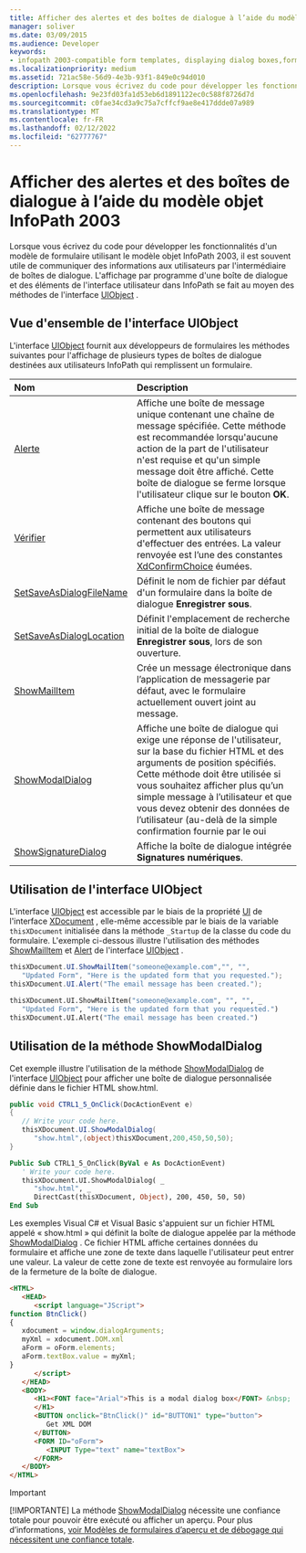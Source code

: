 ```yaml
---
title: Afficher des alertes et des boîtes de dialogue à l’aide du modèle objet InfoPath 2003
manager: soliver
ms.date: 03/09/2015
ms.audience: Developer
keywords:
- infopath 2003-compatible form templates, displaying dialog boxes,form templates [InfoPath 2007], displaying dialog boxes,alerts, displaying in InfoPath 2003-compatible form templates,dialog boxes, displaying in InfoPath 2003-compatible form templates,InfoPath 2003-compatible form templates, displaying alerts
ms.localizationpriority: medium
ms.assetid: 721ac58e-56d9-4e3b-93f1-849e0c94d010
description: Lorsque vous écrivez du code pour développer les fonctionnalités d'un modèle de formulaire utilisant le modèle objet InfoPath 2003, il est souvent utile de communiquer des informations aux utilisateurs par l'intermédiaire de boîtes de dialogue.
ms.openlocfilehash: 9e23fd03fa1d53eb6d1891122ec0c588f8726d7d
ms.sourcegitcommit: c0fae34cd3a9c75a7cffcf9ae8e417ddde07a989
ms.translationtype: MT
ms.contentlocale: fr-FR
ms.lasthandoff: 02/12/2022
ms.locfileid: "62777767"
---
```

# <a name="display-alerts-and-dialog-boxes-using-the-infopath-2003-object-model"></a>Afficher des alertes et des boîtes de dialogue à l’aide du modèle objet InfoPath 2003

Lorsque vous écrivez du code pour développer les fonctionnalités d'un modèle de formulaire utilisant le modèle objet InfoPath 2003, il est souvent utile de communiquer des informations aux utilisateurs par l'intermédiaire de boîtes de dialogue. L'affichage par programme d'une boîte de dialogue et des éléments de l'interface utilisateur dans InfoPath se fait au moyen des méthodes de l'interface [UIObject](https://msdn.microsoft.com/library/Microsoft.Office.Interop.InfoPath.SemiTrust.UIObject.aspx) . 
  
## <a name="overview-of-the-uiobject-interface"></a>Vue d'ensemble de l'interface UIObject

L'interface [UIObject](https://msdn.microsoft.com/library/Microsoft.Office.Interop.InfoPath.SemiTrust.UIObject.aspx) fournit aux développeurs de formulaires les méthodes suivantes pour l'affichage de plusieurs types de boîtes de dialogue destinées aux utilisateurs InfoPath qui remplissent un formulaire. 
  
|Nom|Description|
|:-----|:-----|
|[Alerte](https://msdn.microsoft.com/library/Microsoft.Office.Interop.InfoPath.SemiTrust.UI2.Alert.aspx) <br/> |Affiche une boîte de message unique contenant une chaîne de message spécifiée. Cette méthode est recommandée lorsqu'aucune action de la part de l'utilisateur n'est requise et qu'un simple message doit être affiché. Cette boîte de dialogue se ferme lorsque l'utilisateur clique sur le bouton **OK**. |
|[Vérifier](https://msdn.microsoft.com/library/Microsoft.Office.Interop.InfoPath.SemiTrust.UI2.Confirm.aspx) <br/> |Affiche une boîte de message contenant des boutons qui permettent aux utilisateurs d'effectuer des entrées. La valeur renvoyée est l’une des constantes [XdConfirmChoice](https://msdn.microsoft.com/library/Microsoft.Office.Interop.InfoPath.SemiTrust.XdConfirmChoice.aspx) éumées. |
|[SetSaveAsDialogFileName](https://msdn.microsoft.com/library/Microsoft.Office.Interop.InfoPath.SemiTrust.UI2.SetSaveAsDialogFileName.aspx) <br/> |Définit le nom de fichier par défaut d'un formulaire dans la boîte de dialogue **Enregistrer sous**. |
|[SetSaveAsDialogLocation](https://msdn.microsoft.com/library/Microsoft.Office.Interop.InfoPath.SemiTrust.UI2.SetSaveAsDialogLocation.aspx) <br/> |Définit l'emplacement de recherche initial de la boîte de dialogue **Enregistrer sous**, lors de son ouverture. |
|[ShowMailItem](https://msdn.microsoft.com/library/Microsoft.Office.Interop.InfoPath.SemiTrust.UI2.ShowMailItem.aspx) <br/> |Crée un message électronique dans l’application de messagerie par défaut, avec le formulaire actuellement ouvert joint au message. |
|[ShowModalDialog](https://msdn.microsoft.com/library/Microsoft.Office.Interop.InfoPath.SemiTrust.UI2.ShowModalDialog.aspx) <br/> |Affiche une boîte de dialogue qui exige une réponse de l'utilisateur, sur la base du fichier HTML et des arguments de position spécifiés. Cette méthode doit être utilisée si vous souhaitez afficher plus qu’un simple message à l’utilisateur et que vous devez obtenir des données de l’utilisateur (au-delà de la simple confirmation fournie  par le oui | **Non** | **Boutons d’annulation** affichés par la **méthode Confirm** ). |
|[ShowSignatureDialog](https://msdn.microsoft.com/library/Microsoft.Office.Interop.InfoPath.SemiTrust.UI2.ShowSignatureDialog.aspx) <br/> |Affiche la boîte de dialogue intégrée **Signatures numériques**. |
   
## <a name="using-the-uiobject-interface"></a>Utilisation de l'interface UIObject

L'interface [UIObject](https://msdn.microsoft.com/library/Microsoft.Office.Interop.InfoPath.SemiTrust.UIObject.aspx) est accessible par le biais de la propriété [UI](https://msdn.microsoft.com/library/Microsoft.Office.Interop.InfoPath.SemiTrust._XDocument2.UI.aspx) de l'interface [XDocument](https://msdn.microsoft.com/library/Microsoft.Office.Interop.InfoPath.SemiTrust.XDocument.aspx) , elle-même accessible par le biais de la variable  `thisXDocument` initialisée dans la méthode  `_Startup` de la classe du code du formulaire. L'exemple ci-dessous illustre l'utilisation des méthodes [ShowMailItem](https://msdn.microsoft.com/library/Microsoft.Office.Interop.InfoPath.SemiTrust.UI2.ShowMailItem.aspx) et [Alert](https://msdn.microsoft.com/library/Microsoft.Office.Interop.InfoPath.SemiTrust.UI2.Alert.aspx) de l'interface [UIObject](https://msdn.microsoft.com/library/Microsoft.Office.Interop.InfoPath.SemiTrust.UIObject.aspx) . 
  
```cs
thisXDocument.UI.ShowMailItem("someone@example.com","", "", 
   "Updated Form", "Here is the updated form that you requested.");
thisXDocument.UI.Alert("The email message has been created.");
```

```vb
thisXDocument.UI.ShowMailItem("someone@example.com", "", "", _
   "Updated Form", "Here is the updated form that you requested.")
thisXDocument.UI.Alert("The email message has been created.")
```

## <a name="using-the-showmodaldialog-method"></a>Utilisation de la méthode ShowModalDialog

Cet exemple illustre l'utilisation de la méthode [ShowModalDialog](https://msdn.microsoft.com/library/Microsoft.Office.Interop.InfoPath.SemiTrust.UI2.ShowModalDialog.aspx) de l'interface [UIObject](https://msdn.microsoft.com/library/Microsoft.Office.Interop.InfoPath.SemiTrust.UIObject.aspx) pour afficher une boîte de dialogue personnalisée définie dans le fichier HTML show.html. 
  
```cs
public void CTRL1_5_OnClick(DocActionEvent e)
{
   // Write your code here.
   thisXDocument.UI.ShowModalDialog(
      "show.html",(object)thisXDocument,200,450,50,50);
}
```

```vb
Public Sub CTRL1_5_OnClick(ByVal e As DocActionEvent)
   ' Write your code here.
   thisXDocument.UI.ShowModalDialog( _
      "show.html", _
      DirectCast(thisXDocument, Object), 200, 450, 50, 50)
End Sub

```

Les exemples Visual C# et Visual Basic s'appuient sur un fichier HTML appelé « show.html » qui définit la boîte de dialogue appelée par la méthode [ShowModalDialog](https://msdn.microsoft.com/library/Microsoft.Office.Interop.InfoPath.SemiTrust.UI2.ShowModalDialog.aspx) . Ce fichier HTML affiche certaines données du formulaire et affiche une zone de texte dans laquelle l'utilisateur peut entrer une valeur. La valeur de cette zone de texte est renvoyée au formulaire lors de la fermeture de la boîte de dialogue. 
  
```html
<HTML>
   <HEAD>
      <script language="JScript">
function BtnClick()
{
   xdocument = window.dialogArguments;
   myXml = xdocument.DOM.xml
   aForm = oForm.elements;
   aForm.textBox.value = myXml;
}
      </script>
   </HEAD>
   <BODY>
      <H1><FONT face="Arial">This is a modal dialog box</FONT> &nbsp;
      </H1>
      <BUTTON onclick="BtnClick()" id="BUTTON1" type="button">
         Get XML DOM
      </BUTTON>
      <FORM ID="oForm">
         <INPUT Type="text" name="textBox">
      </FORM>
   </BODY>
</HTML>

```

> [!IMPORTANT]
> [!IMPORTANTE] La méthode [ShowModalDialog](https://msdn.microsoft.com/library/Microsoft.Office.Interop.InfoPath.SemiTrust.UI2.ShowModalDialog.aspx) nécessite une confiance totale pour pouvoir être exécuté ou afficher un aperçu. Pour plus d’informations, [voir Modèles de formulaires d’aperçu et de débogage qui nécessitent une confiance totale](how-to-preview-and-debug-form-templates-that-require-full-trust.md). 
  

